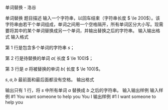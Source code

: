 



单词替换 - 洛谷














单词替换
题目描述
输入一个字符串，以回车结束（字符串长度 $ \le 200$）。该字符串由若干个单词组成，单词之间用一个空格隔开，所有单词区分大小写。现需要将其中的某个单词替换成另一个单词，并输出替换之后的字符串。
输入输出格式
输入格式

第 $1$ 行是包含多个单词的字符串 $s$；

第 $2$ 行是待替换的单词 $a($ 长度 $ \le 100)$；

第 $3$ 行是 $a$ 将被替换的单词 $b($ 长度 $ \le 100)$。

$s,a,b$ 最前面和最后面都没有空格。
输出格式

输出只有 $1$ 行，将 $s$ 中所有单词 $a$ 替换成 $b$ 之后的字符串。
输入输出样例
输入样例 #1
You want someone to help you
You
I
输出样例 #1
I want someone to help you







